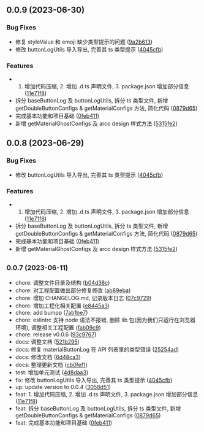 ## 0.0.9 (2023-06-30)


### Bug Fixes

* 修复 styleValue 和 emoji 缺少类型提示的问题 ([9a2b613](https://github.com/Redstone-1/console-log-button/commit/9a2b6134d3bcc2250e09bd9fb2cab5eb462cfa76))
* 修改 buttonLogUtils 导入导出, 完善其 ts 类型提示 ([4045cfb](https://github.com/Redstone-1/console-log-button/commit/4045cfb83dde61386f761b20830883132e9f97e1))


### Features

* 1. 增加代码压缩, 2. 增加 .d.ts 声明文件, 3. package.json 增加部分信息 ([11e71f8](https://github.com/Redstone-1/console-log-button/commit/11e71f8db28346f4b84d42bb3002b2717a45ea84))
* 拆分 baseButtonLog 及 buttonLogUtils, 拆分 ts 类型文件, 新增 getDoubleButtonConfigs & getMaterialConfigs 方法, 简化代码 ([0879d65](https://github.com/Redstone-1/console-log-button/commit/0879d65958f676dae05799973f7317bd174c56c2))
* 完成基本功能和项目基础 ([0feb411](https://github.com/Redstone-1/console-log-button/commit/0feb411d2f8e7495382c4a7f9a568de4970dc3c3))
* 新增 getMaterialGhostConfigs 及 arco design 样式方法 ([5315fe2](https://github.com/Redstone-1/console-log-button/commit/5315fe27f7d2aae48acfb7287433ec13351e08d7))



## 0.0.8 (2023-06-29)


### Bug Fixes

* 修改 buttonLogUtils 导入导出, 完善其 ts 类型提示 ([4045cfb](https://github.com/Redstone-1/console-log-button/commit/4045cfb83dde61386f761b20830883132e9f97e1))


### Features

* 1. 增加代码压缩, 2. 增加 .d.ts 声明文件, 3. package.json 增加部分信息 ([11e71f8](https://github.com/Redstone-1/console-log-button/commit/11e71f8db28346f4b84d42bb3002b2717a45ea84))
* 拆分 baseButtonLog 及 buttonLogUtils, 拆分 ts 类型文件, 新增 getDoubleButtonConfigs & getMaterialConfigs 方法, 简化代码 ([0879d65](https://github.com/Redstone-1/console-log-button/commit/0879d65958f676dae05799973f7317bd174c56c2))
* 完成基本功能和项目基础 ([0feb411](https://github.com/Redstone-1/console-log-button/commit/0feb411d2f8e7495382c4a7f9a568de4970dc3c3))
* 新增 getMaterialGhostConfigs 及 arco design 样式方法 ([5315fe2](https://github.com/Redstone-1/console-log-button/commit/5315fe27f7d2aae48acfb7287433ec13351e08d7))



## <small>0.0.7 (2023-06-11)</small>

* chore: 调整文件目录及结构 ([b04d38c](https://github.com/Redstone-1/console-log-button/commit/b04d38c))
* chore: 对工程配置做出部分修复修改 ([ab89eba](https://github.com/Redstone-1/console-log-button/commit/ab89eba))
* chore: 增加 CHANGELOG.md, 记录版本日志 ([07c9729](https://github.com/Redstone-1/console-log-button/commit/07c9729))
* chore: 增加工程化相关配置 ([e8445a3](https://github.com/Redstone-1/console-log-button/commit/e8445a3))
* chore: add bumpp ([7ab1be7](https://github.com/Redstone-1/console-log-button/commit/7ab1be7))
* chore: eslintrc 支持 node 语法不报错, 删除 lib 包(因为我们只运行在浏览器环境), 调整相关工程配置 ([fab09c9](https://github.com/Redstone-1/console-log-button/commit/fab09c9))
* chore: release v0.0.6 ([93c9767](https://github.com/Redstone-1/console-log-button/commit/93c9767))
* docs: 调整文档 ([521b295](https://github.com/Redstone-1/console-log-button/commit/521b295))
* docs: 修复 materialButtonLog 在 API 列表里的类型错误 ([25254ad](https://github.com/Redstone-1/console-log-button/commit/25254ad))
* docs: 修改文档 ([6d48ca3](https://github.com/Redstone-1/console-log-button/commit/6d48ca3))
* docs: 整理更新文档 ([cb0fef1](https://github.com/Redstone-1/console-log-button/commit/cb0fef1))
* test: 增加单元测试 ([4d8daa3](https://github.com/Redstone-1/console-log-button/commit/4d8daa3))
* fix: 修改 buttonLogUtils 导入导出, 完善其 ts 类型提示 ([4045cfb](https://github.com/Redstone-1/console-log-button/commit/4045cfb))
* up: update version to 0.0.4 ([3058d51](https://github.com/Redstone-1/console-log-button/commit/3058d51))
* feat: 1. 增加代码压缩, 2. 增加 .d.ts 声明文件, 3. package.json 增加部分信息 ([11e71f8](https://github.com/Redstone-1/console-log-button/commit/11e71f8))
* feat: 拆分 baseButtonLog 及 buttonLogUtils, 拆分 ts 类型文件, 新增 getDoubleButtonConfigs & getMaterialConfigs  ([0879d65](https://github.com/Redstone-1/console-log-button/commit/0879d65))
* feat: 完成基本功能和项目基础 ([0feb411](https://github.com/Redstone-1/console-log-button/commit/0feb411))
